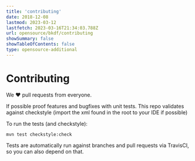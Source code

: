 ```yaml
---
title: 'contributing'
date: 2018-12-08
lastmod: 2023-03-12
lastfetch: 2023-03-16T21:34:03.788Z
url: opensource/bkdf/contributing
showSummary: false
showTableOfContents: false
type: opensource-additional
---
```

# Contributing

We ❤ pull requests from everyone.

If possible proof features and bugfixes with unit tests.
This repo validates against checkstyle (import the xml found in the root to your IDE if possible)

To run the tests (and checkstyle):

```shell
mvn test checkstyle:check
```

Tests are automatically run against branches and pull requests
via TravisCI, so you can also depend on that.
